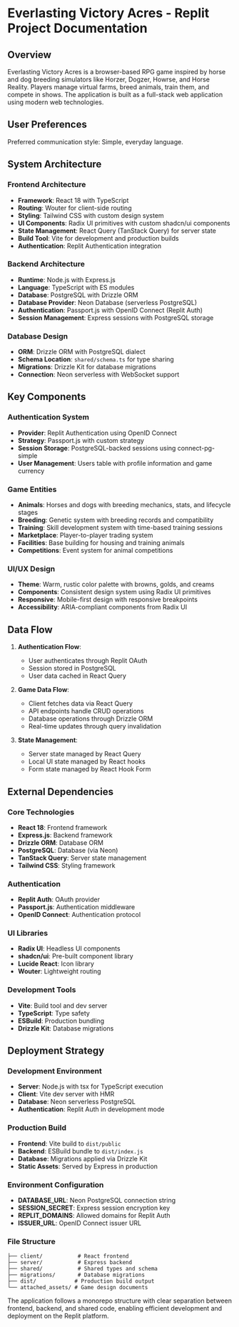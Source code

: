 # Everlasting Victory Acres - Replit Project Documentation

## Overview

Everlasting Victory Acres is a browser-based RPG game inspired by horse and dog breeding simulators like Horzer, Dogzer, Howrse, and Horse Reality. Players manage virtual farms, breed animals, train them, and compete in shows. The application is built as a full-stack web application using modern web technologies.

## User Preferences

Preferred communication style: Simple, everyday language.

## System Architecture

### Frontend Architecture
- **Framework**: React 18 with TypeScript
- **Routing**: Wouter for client-side routing
- **Styling**: Tailwind CSS with custom design system
- **UI Components**: Radix UI primitives with custom shadcn/ui components
- **State Management**: React Query (TanStack Query) for server state
- **Build Tool**: Vite for development and production builds
- **Authentication**: Replit Authentication integration

### Backend Architecture
- **Runtime**: Node.js with Express.js
- **Language**: TypeScript with ES modules
- **Database**: PostgreSQL with Drizzle ORM
- **Database Provider**: Neon Database (serverless PostgreSQL)
- **Authentication**: Passport.js with OpenID Connect (Replit Auth)
- **Session Management**: Express sessions with PostgreSQL storage

### Database Design
- **ORM**: Drizzle ORM with PostgreSQL dialect
- **Schema Location**: `shared/schema.ts` for type sharing
- **Migrations**: Drizzle Kit for database migrations
- **Connection**: Neon serverless with WebSocket support

## Key Components

### Authentication System
- **Provider**: Replit Authentication using OpenID Connect
- **Strategy**: Passport.js with custom strategy
- **Session Storage**: PostgreSQL-backed sessions using connect-pg-simple
- **User Management**: Users table with profile information and game currency

### Game Entities
- **Animals**: Horses and dogs with breeding mechanics, stats, and lifecycle stages
- **Breeding**: Genetic system with breeding records and compatibility
- **Training**: Skill development system with time-based training sessions
- **Marketplace**: Player-to-player trading system
- **Facilities**: Base building for housing and training animals
- **Competitions**: Event system for animal competitions

### UI/UX Design
- **Theme**: Warm, rustic color palette with browns, golds, and creams
- **Components**: Consistent design system using Radix UI primitives
- **Responsive**: Mobile-first design with responsive breakpoints
- **Accessibility**: ARIA-compliant components from Radix UI

## Data Flow

1. **Authentication Flow**:
   - User authenticates through Replit OAuth
   - Session stored in PostgreSQL
   - User data cached in React Query

2. **Game Data Flow**:
   - Client fetches data via React Query
   - API endpoints handle CRUD operations
   - Database operations through Drizzle ORM
   - Real-time updates through query invalidation

3. **State Management**:
   - Server state managed by React Query
   - Local UI state managed by React hooks
   - Form state managed by React Hook Form

## External Dependencies

### Core Technologies
- **React 18**: Frontend framework
- **Express.js**: Backend framework
- **Drizzle ORM**: Database ORM
- **PostgreSQL**: Database (via Neon)
- **TanStack Query**: Server state management
- **Tailwind CSS**: Styling framework

### Authentication
- **Replit Auth**: OAuth provider
- **Passport.js**: Authentication middleware
- **OpenID Connect**: Authentication protocol

### UI Libraries
- **Radix UI**: Headless UI components
- **shadcn/ui**: Pre-built component library
- **Lucide React**: Icon library
- **Wouter**: Lightweight routing

### Development Tools
- **Vite**: Build tool and dev server
- **TypeScript**: Type safety
- **ESBuild**: Production bundling
- **Drizzle Kit**: Database migrations

## Deployment Strategy

### Development Environment
- **Server**: Node.js with tsx for TypeScript execution
- **Client**: Vite dev server with HMR
- **Database**: Neon serverless PostgreSQL
- **Authentication**: Replit Auth in development mode

### Production Build
- **Frontend**: Vite build to `dist/public`
- **Backend**: ESBuild bundle to `dist/index.js`
- **Database**: Migrations applied via Drizzle Kit
- **Static Assets**: Served by Express in production

### Environment Configuration
- **DATABASE_URL**: Neon PostgreSQL connection string
- **SESSION_SECRET**: Express session encryption key
- **REPLIT_DOMAINS**: Allowed domains for Replit Auth
- **ISSUER_URL**: OpenID Connect issuer URL

### File Structure
```
├── client/           # React frontend
├── server/           # Express backend
├── shared/           # Shared types and schema
├── migrations/       # Database migrations
├── dist/            # Production build output
└── attached_assets/ # Game design documents
```

The application follows a monorepo structure with clear separation between frontend, backend, and shared code, enabling efficient development and deployment on the Replit platform.
